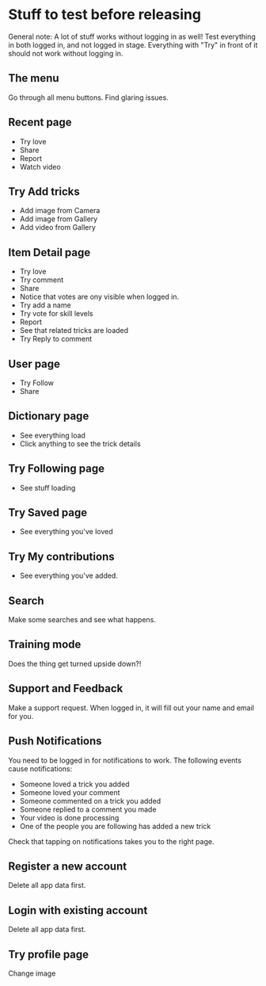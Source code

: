 # Stuff to test before releasing

General note: A lot of stuff works without logging in as well! Test everything in both logged in, and not logged in stage. Everything with "Try" in front of it should not work without logging in.

## The menu

Go through all menu buttons. Find glaring issues.

## Recent page

- Try love
- Share
- Report
- Watch video

## Try Add tricks

- Add image from Camera
- Add image from Gallery
- Add video from Gallery

## Item Detail page

- Try love
- Try comment
- Share
- Notice that votes are ony visible when logged in.
- Try add a name
- Try vote for skill levels
- Report
- See that related tricks are loaded
- Try Reply to comment

## User page

- Try Follow
- Share

## Dictionary page

- See everything load
- Click anything to see the trick details

## Try Following page

- See stuff loading

## Try Saved page

- See everything you've loved

## Try My contributions

- See everything you've added.

## Search

Make some searches and see what happens.

## Training mode

Does the thing get turned upside down?!

## Support and Feedback

Make a support request. When logged in, it will fill out your name and email for you.

## Push Notifications

You need to be logged in for notifications to work. The following events cause notifications:

- Someone loved a trick you added
- Someone loved your comment
- Someone commented on a trick you added
- Someone replied to a comment you made
- Your video is done processing
- One of the people you are following has added a new trick

Check that tapping on notifications takes you to the right page.

## Register a new account

Delete all app data first.

## Login with existing account

Delete all app data first.

## Try profile page

Change image